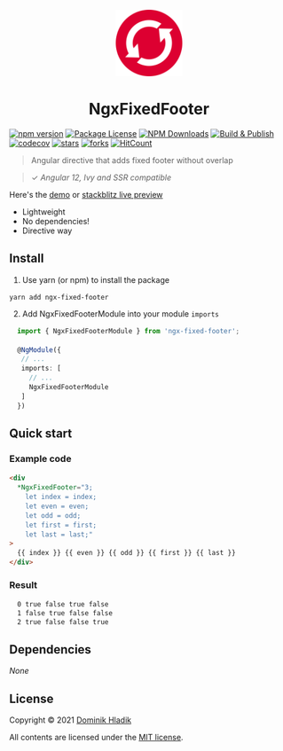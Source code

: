 <p align="center">
  <a href="https://github.com/Celtian/ngx-fixed-footer" target="blank"><img src="assets/logo.svg?sanitize=true" alt="" width="120"></a>
  <h1 align="center">NgxFixedFooter</h1>
</p>

[![npm version](https://badge.fury.io/js/ngx-fixed-footer.svg)](https://badge.fury.io/js/ngx-fixed-footer)
[![Package License](https://img.shields.io/npm/l/ngx-fixed-footer.svg)](https://www.npmjs.com/ngx-fixed-footer)
[![NPM Downloads](https://img.shields.io/npm/dm/ngx-fixed-footer.svg)](https://www.npmjs.com/ngx-fixed-footer)
[![Build & Publish](https://github.com/celtian/ngx-fixed-footer/workflows/Build%20&%20Publish/badge.svg)](https://github.com/celtian/ngx-fixed-footer/actions)
[![codecov](https://codecov.io/gh/Celtian/ngx-fixed-footer/branch/master/graph/badge.svg?token=1IRUKIKM0D)](https://codecov.io/gh/celtian/ngx-fixed-footer/)
[![stars](https://badgen.net/github/stars/celtian/ngx-fixed-footer)](https://github.com/celtian/ngx-fixed-footer/)
[![forks](https://badgen.net/github/forks/celtian/ngx-fixed-footer)](https://github.com/celtian/ngx-fixed-footer/)
[![HitCount](http://hits.dwyl.com/celtian/ngx-fixed-footer.svg)](http://hits.dwyl.com/celtian/ngx-fixed-footer)

> Angular directive that adds fixed footer without overlap

> ✓ _Angular 12, Ivy and SSR compatible_

Here's the [demo](http://celtian.github.io/ngx-fixed-footer/) or [stackblitz live preview](https://stackblitz.com/edit/ngx-fixed-footer)

- Lightweight
- No dependencies!
- Directive way

## Install

1. Use yarn (or npm) to install the package

```terminal
yarn add ngx-fixed-footer
```

2. Add NgxFixedFooterModule into your module `imports`

```typescript
  import { NgxFixedFooterModule } from 'ngx-fixed-footer';

  @NgModule({
   // ...
   imports: [
     // ...
     NgxFixedFooterModule
   ]
  })
```

## Quick start

### Example code

```html
<div
  *NgxFixedFooter="3; 
    let index = index;
    let even = even;
    let odd = odd;
    let first = first;
    let last = last;"
>
  {{ index }} {{ even }} {{ odd }} {{ first }} {{ last }}
</div>
```

### Result

```code
  0 true false true false
  1 false true false false
  2 true false false true
```

## Dependencies

_None_

## License

Copyright &copy; 2021 [Dominik Hladik](https://github.com/Celtian)

All contents are licensed under the [MIT license].

[mit license]: LICENSE
